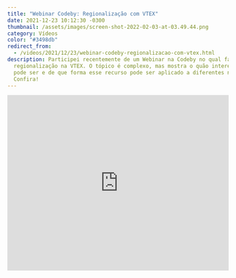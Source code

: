 ```yaml
---
title: "Webinar Codeby: Regionalização com VTEX"
date: 2021-12-23 10:12:30 -0300
thumbnail: /assets/images/screen-shot-2022-02-03-at-03.49.44.png
category: Vídeos
color: "#3498db"
redirect_from:
  - /videos/2021/12/23/webinar-codeby-regionalizacao-com-vtex.html
description: Participei recentemente de um Webinar na Codeby no qual falei sobre
  regionalização na VTEX. O tópico é complexo, mas mostra o quão interessante
  pode ser e de que forma esse recurso pode ser aplicado a diferentes nichos.
  Confira!
---
```


<iframe width="100%" height="400" src="https://www.youtube.com/embed/F4ZYG_hxlcw" title="YouTube video player" frameborder="0" allow="accelerometer; autoplay; clipboard-write; encrypted-media; gyroscope; picture-in-picture" allowfullscreen></iframe>